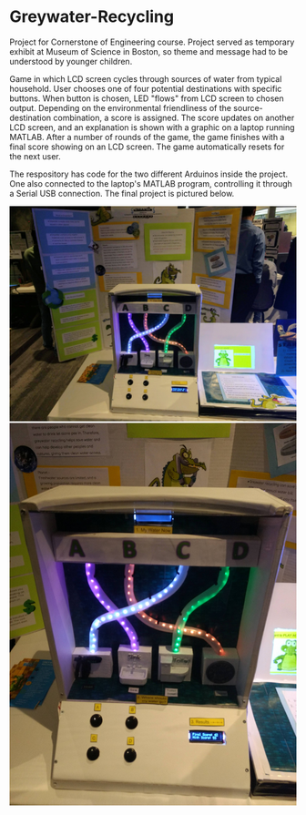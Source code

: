 # Greywater-Recycling
Project for Cornerstone of Engineering course. Project served as temporary exhibit at Museum of Science in Boston, so theme and message had to be understood by younger children.

Game in which LCD screen cycles through sources of water from typical household. User chooses one of four potential destinations with specific buttons. When button is chosen, LED "flows" from LCD screen to chosen output. Depending on the environmental friendliness of the source-destination combination, a score is assigned. The score updates on another LCD screen, and an explanation is shown with a graphic on a laptop running MATLAB. After a number of rounds of the game, the game finishes with a final score showing on an LCD screen. The game automatically resets for the next user.

The respository has code for the two different Arduinos inside the project. One also connected to the laptop's MATLAB program, controlling it through a Serial USB connection. The final project is pictured below.

![Greywater Recycling 1](GreywaterRecycling1.jpg)
![Greywater Recycling 2](GreywaterRecycling2.jpg)
